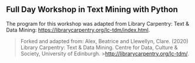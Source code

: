 ## Full Day Workshop in Text Mining with Python
The program for this workshop was adapted from Library Carpentry: Text & Data Mining: https://librarycarpentry.org/lc-tdm/index.html. 

>Forked and adapted from:
>Alex, Beatrice and Llewellyn, Clare. (2020) Library Carpentry: Text & Data Mining. Centre for Data, Culture & Society, University of Edinburgh. >http://librarycarpentry.org/lc-tdm/.
